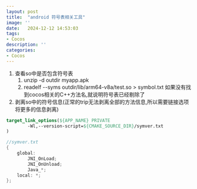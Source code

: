 ```yaml
---
layout: post
title:  "android 符号表相关工具"
image: ''
date:   2024-12-12 14:53:03
tags:
- Cocos
description: ''
categories: 
- Cocos
---
```

1. 查看so中是否包含符号表
    1. unzip -d outdir myapp.apk
    2. readelf --syms outdir/lib/arm64-v8a/test.so > symbol.txt
    如果没有找到cocos相关的C++方法名,就说明符号表已经剔除了
2. 剥离so中的符号信息(正常的trip无法剥离全部的方法信息,所以需要链接选项将更多的信息剥离)
```cmake
target_link_options(${APP_NAME} PRIVATE
        -Wl,--version-script=${CMAKE_SOURCE_DIR}/symver.txt
)
```

```c
//symver.txt
{
    global:
        JNI_OnLoad;
        JNI_OnUnload;
        Java_*;
    local: *;
};
```